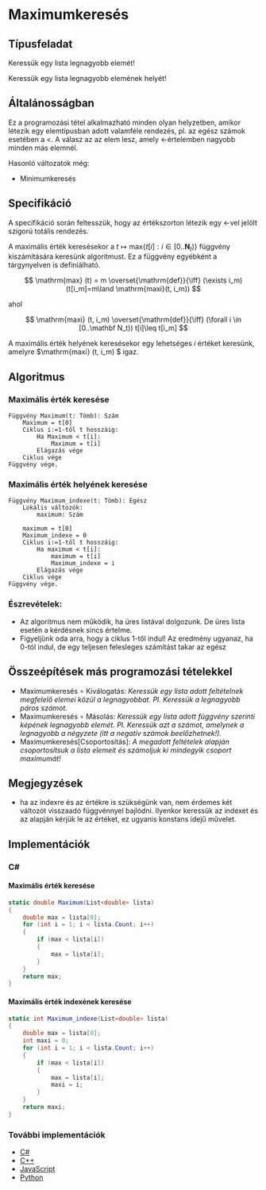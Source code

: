 # Maximumkeresés

## Típusfeladat
Keressük egy lista legnagyobb elemét! 

Keressük egy lista legnagyobb elemének helyét!

## Általánosságban
Ez a programozási tétel alkalmazható minden olyan helyzetben, amikor létezik egy elemtípusban adott valamféle rendezés, pl. az egész számok esetében a <. A válasz az az elem lesz, amely <-értelemben nagyobb minden más elemnél. 

Hasonló változatok még:
- Minimumkeresés

## Specifikáció

A specifikáció során feltesszük, hogy az értékszorton létezik egy <-vel jelölt szigorú totális rendezés.

A maximális érték keresésekor a $t\mapsto \mathrm{max}\{ t[i] : i\in [0..\mathbf N_t)\}$ függvény kiszámítására keresünk algoritmust. Ez a függvény egyébként a tárgynyelven is definiálható.

$$ 
    \mathrm{max} (t) = m  
    \overset{\mathrm{def}}{\iff} 
    (\exists i_m) (t[i_m]=m\land \mathrm{maxi}(t, i_m))
$$

ahol 

$$ 
    \mathrm{maxi} (t, i_m) 
    \overset{\mathrm{def}}{\iff} 
    (\forall i \in [0..\mathbf N_t)) t[i]\leq t[i_m]
$$

A maximális érték helyének keresésekor egy lehetséges $i$ értéket keresünk, amelyre $\mathrm{maxi} (t, i_m) $ igaz.




## Algoritmus
### Maximális érték keresése
```
Függvény Maximum(t: Tömb): Szám
    Maximum = t[0]
    Ciklus i:=1-től t hosszáig:
        Ha Maximum < t[i]:
            Maximum = t[i]
        Elágazás vége
    Ciklus vége
Függvény vége.
```

### Maximális érték helyének keresése
```
Függvény Maximum_indexe(t: Tömb): Egész
    Lokális változók:
        maximum: Szám

    maximum = t[0]
    Maximum_indexe = 0
    Ciklus i:=1-től t hosszáig:
        Ha maximum < t[i]:
            maximum = t[i]
            Maximum_indexe = i
        Elágazás vége
    Ciklus vége
Függvény vége.
```

### Észrevételek:
- Az algoritmus nem működik, ha üres listával dolgozunk. De üres lista esetén a kérdésnek sincs értelme.
- Figyeljünk oda arra, hogy a ciklus 1-től indul! Az eredmény ugyanaz, ha 0-tól indul, de egy teljesen felesleges számítást takar az egész


## Összeépítések más programozási tételekkel
- Maximumkeresés $\circ$ Kiválogatás: *Keressük egy lista adott feltételnek megfelelő elemei közül a legnagyobbat. Pl. Keressük a legnagyobb páros számot.*
- Maximumkeresés $\circ$ Másolás: *Keressük egy lista adott függvény szerinti képének legnagyobb elemét. Pl. Keressük azt a számot, amelynek a legnagyobb a négyzete (itt a negatív számok beelőzhetnek!).*
- Maximumkeresés\[Csoportosítás\]: *A megadott feltételek alapján csoportosítsuk a lista elemeit és számoljuk ki mindegyik csoport maximumát!*


## Megjegyzések
- ha az indexre és az értékre is szükségünk van, nem érdemes két változót visszaadó függvénnyel bajlódni. Ilyenkor keressük az indexet és az alapján kérjük le az értéket, ez ugyanis konstans idejű művelet. 

## Implementációk
### C#
#### Maximális érték keresése
```cs
static double Maximum(List<double> lista)
{
    double max = lista[0];
    for (int i = 1; i < lista.Count; i++)
    {
        if (max < lista[i])
        {
            max = lista[i];
        }
    }
    return max;
}
```

#### Maximális érték indexének keresése
```cs
static int Maximum_indexe(List<double> lista)
{
    double max = lista[0];
    int maxi = 0;
    for (int i = 1; i < lista.Count; i++)
    {
        if (max < lista[i])
        {
            max = lista[i];
            maxi = i;
        }
    }
    return maxi;
}
```
### További implementációk
- [C#](maximumkereses.cs)
- [C++](maximumkereses.cpp)
- [JavaScript](maximumkereses.js)
- [Python](maximumkereses.py)

